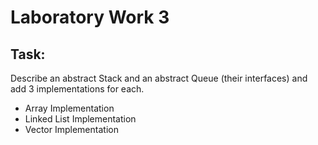 # Laboratory Work 3

## Task:

Describe an abstract Stack and an abstract Queue (their interfaces) and add 3 implementations for each.
- Array Implementation
- Linked List Implementation
- Vector Implementation
